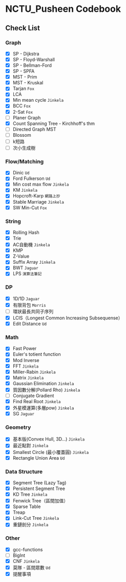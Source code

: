 # NCTU_Pusheen Codebook
## Check List
### Graph
- [x] SP - Dijkstra
- [x] SP - Floyd-Warshall
- [x] SP - Bellman-Ford
- [x] SP - SPFA
- [x] MST - Prim
- [x] MST - Kruskal
- [x] Tarjan `Fox`
- [x] LCA
- [x] Min mean cycle `Jinkela`
- [x] BCC `Fox`
- [x] 2-Sat `Fox`
- [ ] Planer Graph
- [x] Count Spanning Tree - Kirchhoff's thm
- [ ] Directed Graph MST
- [ ] Blossom
- [ ] k短路
- [ ] 次小生成樹
### Flow/Matching
- [x] Dinic `Ud`
- [x] Ford Fulkerson `Ud`
- [x] Min cost max flow `Jinkela`
- [x] KM `Jinkela`
- [x] Hopcroft-Karp `網路上抄`
- [x] Stable Marriage `Jinkela`
- [x] SW Min-Cut `Fox`
### String
- [x] Rolling Hash
- [x] Trie
- [x] AC自動機 `Jinkela`
- [x] KMP
- [x] Z-Value
- [x] Suffix Array `Jinkela`
- [x] BWT `Jaguar`
- [x] LPS `演算法筆記`
### DP
- [x] 1D/1D `Jaguar`
- [x] 有限背包 `Morris`
- [ ] 環狀最長共同子序列
- [x] LCIS（Longest Common Increasing Subsequense）
- [x] Edit Distance `Ud`
### Math
- [x] Fast Power
- [x] Euler's totient function
- [x] Mod Inverse
- [x] FFT `Jinkela`
- [x] Miller-Rabin `Jinkela`
- [x] Matrix `Jinkela`
- [x] Gaussian Elimination `Jinkela`
- [x] 質因數分解(Pollard Rho) `Jinkela`
- [ ] Conjugate Gradient
- [x] Find Real Root `Jinkela`
- [x] 外星模運算(多層pow) `Jinkela`
- [x] SG `Jaguar`
### Geometry
- [x] 基本版(Convex Hull, 3D...) `Jinkela`
- [x] 最近點對 `Jinkela`
- [x] Smallest Circle (最小覆蓋圓)  `Jinkela`
- [x] Rectangle Union Area `Ud`
### Data Structure
- [x] Segment Tree (Lazy Tag)
- [x] Persistent Segment Tree
- [x] KD Tree `Jinkela`
- [x] Fenwick Tree（區間加值）
- [x] Sparse Table
- [x] Treap
- [x] Link-Cut Tree `Jinkela`
- [x] 重鏈剖分 `Jinkela`
### Other
- [x] gcc-functions
- [ ] BigInt
- [x] CNF `Jinkela`
- [x] 莫隊 - 區間眾數 `Ud`
- [x] 提醒事項
